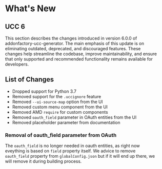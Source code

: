 # What's New

## UCC 6

This section describes the changes introduced in version 6.0.0 of addonfactory-ucc-generator. The main emphasis of this update is on eliminating outdated, deprecated, and discouraged features. These changes help streamline the codebase, improve maintainability, and ensure that only supported and recommended functionality remains available for developers.

## List of Changes

- Dropped support for Python 3.7
- Removed support for the `.uccignore` feature
- Removed `--ui-source-map` option from the UI
- Removed custom menu component from the UI
- Removed AMD `require` for custom components
- Removed `oauth_field` parameter in OAuth entities from the UI
- Removed placeholder parameter from documentation

### Removal of oauth_field parameter from OAuth

The `oauth_field` is no longer needed in oauth entities, as right now eveything is based on `field` property itself.
We advice to remove `oauth_field` property from `globalConfig.json` but if it will end up there, we will remove it during building process.
